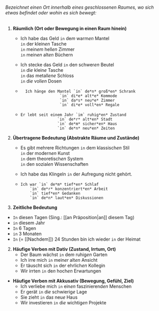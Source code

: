 ###### Bezeichnet einen Ort innerhalb eines geschlossenen Raumes, wo sich etwas befindet oder wohin es sich bewegt: 

1) **Räumlich (Ort oder Bewegung in einen Raum hinein)**  
	-    Ich habe das Geld `in` de*m* warm*en* Mantel  
	                   `in` de*r* klein*en* Tasche  
	                   `in` mein*em* hell*en* Zimmer  
	                   `in` mein*en* alt*en* Büchern  
	
	-  Ich stecke das Geld `in` de*n* schwer*en* Beutel  
	                   `in` di*e* klein*e* Tasche  
	                   `in` da*s* metall*ene* Schloss  
	                   `in` di*e* voll*en* Dosen  

	-       Ich hänge den Mantel `in` de*n* groß*en* Schrank  
	                       `in` di*e* alt*e* Kommode  
	                       `in` da*s* neu*e* Zimmer  
	                       `in` di*e* voll*en* Regale  

	-     Er lebt seit einem Jahr `im` ruhig*en* Zustand  
                          `in` de*r* alt*en* Stadt  
                          `in` de*m* sicher*en* Haus  
                          `in` de*n* neu*en* Zeiten  

2) **Übertragene Bedeutung (Abstrakte Räume und Zustände)**  
	-   Es gibt mehrere Richtungen `in` de*m* klassisch*en* Stil  
                             `in` de*r* modern*en* Kunst  
                             `in` de*m* theoretisch*en* System  
                             `in` de*n* sozial*en* Wissenschaften  
		 
	- Ich habe das Klingeln `in` der Aufregung nicht gehört.  
	
	-     Ich war `in` de*m* tief*en* Schlaf  
	          `in` de*r* konzentriert*en* Arbeit  
	          `in` tief*en* Gedanken  
	          `in` de*n* laut*en* Diskussionen  

3) **Zeitliche Bedeutung**  
- `In` diesen Tagen (Sing.: [[an Präposition|an]] diesem Tag)
- `in` diesem Jahr
- `In` 6 Tagen
- `in` 3 Monaten
- `In` (= [[Nachdem]]) 24 Stunden bin ich wieder `in` der Heimat


2) **Häufige Verben mit Dativ (Zustand, Irrtum, Ort)**  
	- Der Baum wächst `in` de*m* ruhig*en* Garten  
	- Ich irre mich `in` mein*er* alt*en* Ansicht  
	- Er täuscht sich `in` de*r* ehrlich*en* Kollegin  
	- Wir irrten `in` de*n* hoch*en* Erwartungen  

- **Häufige Verben mit Akkusativ (Bewegung, Gefühl, Ziel)**  
	- Ich verliebe mich `in` ein*en* faszinierend*en* Menschen  
	- Er gerät `in` di*e* schwierig*e* Lage  
	- Sie zieht `in` da*s* neu*e* Haus  
	- Wir investieren `in` di*e* wichtig*en* Projekte  